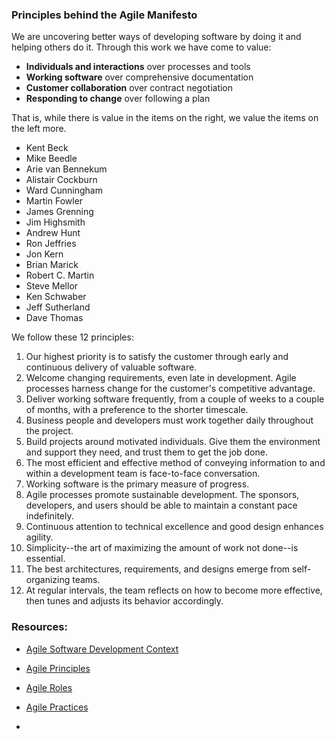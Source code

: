 

### Principles behind the Agile Manifesto

We are uncovering better ways of developing software by doing it and helping others do it. Through this work we have come to value:

+ **Individuals and interactions** over processes and tools
+ **Working software** over comprehensive documentation
+ **Customer collaboration** over contract negotiation
+ **Responding to change** over following a plan

That is, while there is value in the items on the right, we value the items on the left more.

+ Kent Beck
+ Mike Beedle
+ Arie van Bennekum
+ Alistair Cockburn
+ Ward Cunningham
+ Martin Fowler
+ James Grenning
+ Jim Highsmith
+ Andrew Hunt
+ Ron Jeffries
+ Jon Kern
+ Brian Marick
+ Robert C. Martin
+ Steve Mellor
+ Ken Schwaber
+ Jeff Sutherland
+ Dave Thomas

We follow these 12 principles:

1. Our highest priority is to satisfy the customer through early and continuous delivery of valuable software.
1. Welcome changing requirements, even late in development. Agile processes harness change for the customer's competitive advantage.
1. Deliver working software frequently, from a couple of weeks to a couple of months, with a preference to the shorter timescale.
1. Business people and developers must work together daily throughout the project.
1. Build projects around motivated individuals. Give them the environment and support they need, and trust them to get the job done.
1. The most efficient and effective method of conveying information to and within a development team is face-to-face conversation.
1. Working software is the primary measure of progress.
1. Agile processes promote sustainable development. The sponsors, developers, and users should be able to maintain a constant pace indefinitely.
1. Continuous attention to technical excellence and good design enhances agility.
1. Simplicity--the art of maximizing the amount of work not done--is essential.
1. The best architectures, requirements, and designs emerge from self-organizing teams.
1. At regular intervals, the team reflects on how to become more effective, then tunes and adjusts its behavior accordingly.

### Resources:
+ [Agile Software Development Context](https://prod-edxapp.edx-cdn.org/assets/courseware/v1/2ecc19208183cadd82cedb9dfd434bb9/asset-v1:ETHx+ASD.1x+1T2018+type@asset+block/agile-edx_A_context.pdf)

+ [Agile Principles](https://prod-edxapp.edx-cdn.org/assets/courseware/v1/d5d1e19b7963d085049e0fba4274e0ba/asset-v1:ETHx+ASD.1x+1T2018+type@asset+block/agile-edx_B_principles.pdf)

+ [Agile Roles](https://prod-edxapp.edx-cdn.org/assets/courseware/v1/394cc3b695dc4d8fb408dad4b772089c/asset-v1:ETHx+ASD.1x+1T2018+type@asset+block/agile-edx_C_roles.pdf)

+ [Agile Practices](https://prod-edxapp.edx-cdn.org/assets/courseware/v1/bb05fa284518f880ac08dbc043f221d4/asset-v1:ETHx+ASD.1x+1T2018+type@asset+block/agile-edx_D_practices.pdf)

+ []()

